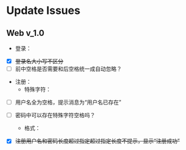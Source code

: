 # Update Issues

## Web v_1.0
- 登录：  
- [x] ~~登录名大小写不区分~~   
- [ ] 前中空格是否需要和后空格统一成自动忽略？

- 注册：
    - 特殊字符：  
 - [ ] 用户名全为空格，提示消息为“用户名已存在”  
 - [ ] 密码中可以存在特殊字符空格吗？  
    - 格式：  
 - [x] ~~注册用户名和密码长度超过指定超过指定长度不提示，显示“注册成功”~~
 
